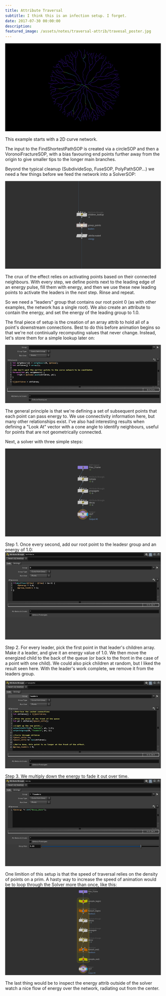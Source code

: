 ```yaml
---
title: Attribute Traversal
subtitle: I think this is an infection setup. I forget.
date: 2017-07-30 00:00:00
description:
featured_image: /assets/notes/traversal-attrib/travesal_poster.jpg
---
```


![The finished result](/assets/notes/traversal-attrib/traversal_attrib.gif)

This example starts with a 2D curve network.

The input to the FindShortestPathSOP is created via a circleSOP and then a VoronoiFractureSOP, with a bias favouring end points further away from the origin to give smaller tips to the longer main branches.

Beyond the typical cleanup (SubdivideSop, FuseSOP, PolyPathSOP...) we need a few things before we feed the network into a SolverSOP:

![Presolve](/assets/notes/traversal-attrib/traversal-attribs-presolve.jpg)

The crux of the effect relies on activating points based on their connected neighbours. With every step, we define points next to the leading edge of an energy pulse, fill them with energy, and then we use these new leading points to activate the leaders in the *next* step. Rinse and repeat.

So we need a "leaders" group that contains our root point 0 (as with other examples, the network has a single root). We also create an attribute to contain the energy, and set the energy of the leading group to 1.0.

The final piece of setup is the creation of an array attrib to hold all of a point's downstream connections. Best to do this before animation begins so that we're not continiually recomputing values that never change. Instead, let's store them for a simple lookup later on:

![Lookup](/assets/notes/traversal-attrib/traversal-attribs-lookup.jpg)

The general principle is that we're defining a set of subsequent points that each point can pass energy to. We use connectivity information here, but many other relationships exist. I've also had interesting results when defining a "Look At" vector with a cone angle to identify neighbours, useful for points that are not geometrically connected.

Next, a solver with three simple steps:

![Solver Overview](/assets/notes/traversal-attrib/traversal-attribs-solver.jpg)

Step 1. Once every second, add our root point to the leadesr group and an energy of 1.0:
![Solver step 1](/assets/notes/traversal-attribs-solver1.jpg)

Step 2. For every leader, pick the first point in that leader's children array. Make *it* a leader, and give it an energy value of 1.0. We then move the energized child to the back of the queue (or back to the front in the case of a point with one child). We could also pick children at random, but I liked the result seen here. With the leader's work complete, we remove it from the leaders group.

![Solver step 2](/assets/notes/traversal-attribs-solver2.jpg)

Step 3. We multiply down the energy to fade it out over time.
![Solver step 3](/assets/notes/traversal-attribs-solver3.jpg)

One limition of this setup is that the speed of traversal relies on the density of points on a prim. A hasty way to increase the speed of animation would be to loop through the Solver more than once, like this:
![Faster](/assets/notes/traversal-faster.jpg)

The last thing would be to inspect the energy attrib outside of the solver watch a nice flow of energy over the network, radiating out from the center.